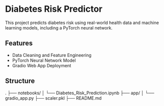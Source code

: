 # Diabetes Risk Predictor

This project predicts diabetes risk using real-world health data and machine learning models, including a PyTorch neural network.

## Features
- Data Cleaning and Feature Engineering
- PyTorch Neural Network Model
- Gradio Web App Deployment

## Structure
.
├── notebooks/
│   └── Diabetes_Risk_Prediction.ipynb
├── app/
│   └── gradio_app.py
├── scaler.pkl
├── README.md
